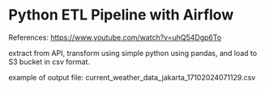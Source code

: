# Python ETL Pipeline with Airflow

References: https://www.youtube.com/watch?v=uhQ54Dgp6To

extract from API, transform using simple python using pandas, and load to S3 bucket in csv format.

example of output file: current_weather_data_jakarta_17102024071129.csv